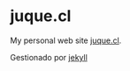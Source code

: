 # juque.cl

My personal web site [juque.cl][juque].

Gestionado por [jekyll](https://github.com/mojombo/jekyll)

[juque]: http://juque.cl "juque.cl"

